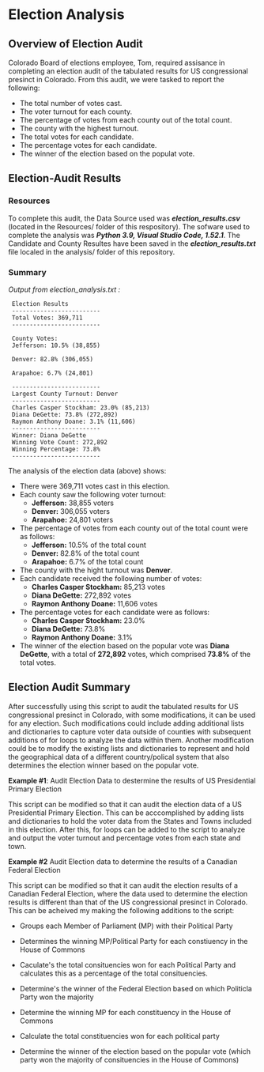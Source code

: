 # Election Analysis

## Overview of Election Audit 

Colorado Board of elections employee, Tom, required assisance in completing an election audit of the tabulated results for US congressional presinct in Colorado. From this audit, we were tasked to report the following:

 - The total number of votes cast.
 - The voter turnout for each county.
 - The percentage of votes from each county out of the total count.
 - The county with the highest turnout.
 - The total votes for each candidate.
 - The percentage votes for each candidate.
 - The winner of the election based on the populat vote.
 
 ## Election-Audit Results
 
 ### Resources
 
 To complete this audit, the Data Source used was _**election_results.csv**_ (located in the Resources/ folder of this respository). The sofware used to complete the analysis was _**Python 3.9, Visual Studio Code, 1.52.1**_. The Candidate and County Resultes have been saved in the _**election_results.txt**_ file localed in the analysis/ folder of this repository.
 
 ### Summary
  
   _Output from election_analysis.txt :_
     
     Election Results
     -------------------------
     Total Votes: 369,711
     -------------------------

     County Votes:
     Jefferson: 10.5% (38,855)

     Denver: 82.8% (306,055)

     Arapahoe: 6.7% (24,801)

     -------------------------
     Largest County Turnout: Denver
     -------------------------
     Charles Casper Stockham: 23.0% (85,213)
     Diana DeGette: 73.8% (272,892)
     Raymon Anthony Doane: 3.1% (11,606)
     -------------------------
     Winner: Diana DeGette
     Winning Vote Count: 272,892
     Winning Percentage: 73.8%
     -------------------------
  
The analysis of the election data (above) shows:
  - There were 369,711 votes cast in this election. 
  - Each county saw the following voter turnout:
     - **Jefferson:** 38,855 voters
     - **Denver:** 306,055 voters
     - **Arapahoe:** 24,801 voters
  - The percentage of votes from each county out of the total count were as follows:
    - **Jefferson:** 10.5% of the total count
    - **Denver:** 82.8% of the total count
    - **Arapahoe:** 6.7% of the total count
  - The county with the hight turnout was **Denver**.
  - Each candidate received the following number of votes:
    - **Charles Casper Stockham:** 85,213 votes
    - **Diana DeGette:** 272,892 votes
    - **Raymon Anthony Doane:** 11,606 votes
  - The percentage votes for each candidate were as follows:
    - **Charles Casper Stockham:** 23.0%
    - **Diana DeGette:** 73.8%
    - **Raymon Anthony Doane:** 3.1%
  - The winner of the election based on the popular vote was **Diana DeGette**, with a total of **272,892** votes, which comprised **73.8%** of the total votes.

## Election Audit Summary

After successfully using this script to audit the tabulated results for US congressional presinct in Colorado, with some modifications, it can be used for any election. Such modifications could include adding additional lists and dictionaries to capture voter data outside of counties with subsequent additions of for loops to analyze the data within them. Another modification could be to modify the existing lists and dictionaries to represent and hold the geographical data of a different country/polical system that also determines the election winner based on the popular vote.

  **Example #1**: Audit Election Data to destermine the results of US Presidential Primary Election 
  
  This script can be modified so that it can audit the election data of a US Presidential Primary Election. This can be acccomplished by adding lists and dictionaries to hold the voter data from the States and Towns included in this election. After this, for loops can be added to the script to analyze and output the voter turnout and percentage votes from each state and town. 
  
  **Example #2**  Audit Election data to determine the results of a Canadian Federal Election
  
  This script can be modified so that it can audit the election results of a Canadian Federal Election, where the data used to determine the election results is different than that of the US congressional presinct in Colorado. This can be acheived my making the following additions to the script:
   - Groups each Member of Parliament (MP) with their Political Party
   - Determines the winning MP/Political Party for each constiuency in the House of Commons
   - Caculate's the total consituencies won for each Political Party and calculates this as a percentage of the total consituencies. 
   - Determine's the winner of the Federal Election based on which Politicla Party won the majority 

  - Determine the winning MP for each constituency in the House of Commons
  - Calculate the total constituencies won for each political party
  - Determine the winner of the election based on the popular vote (which party won the majority of consituencies in the House of Commons) 
    
   
  
  

 
 
